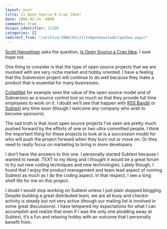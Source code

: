```yaml
---
layout: post
title: Is Open Source A Crap Idea?
date: 2006-03-24 -0800
comments: true
disqus_identifier: 12180
categories: []
redirect_from: "/archive/2006/03/23/IsOpenSourceACrapIdea.aspx/"
---
```


[Scott Hanselman](http://www.hanselman.com/blog/ "Scott Hanselman") asks
the question, [Is Open Source a Crap
Idea](http://www.hanselman.com/blog/IsOpenSourceACrapIdea.aspx "Is Open Source A Crap Idea").
I sure hope not.

One thing to consider is that the type of open source projects that we
are involved with are very niche market and hobby oriented. I have a
feeling that the Subversion project will continue to do well because
they make a product that is essential for many businesses.

[CollabNet](http://www.collab.net/ "CollabNet") for example sees the
value of the open source model and of Subversion as a source control
tool so much so that they provide full time employees to work on it. I
doubt we’ll see that happen with [RSS
Bandit](http://www.rssbandit.org "RssBandit Home") or
[Subtext](http://subtextproject.com/ "Subtext Project Site") any time
soon (though I welcome any company who wish to become sponsors).

The sad truth is that most open source projects I’ve seen are pretty
much pushed forward by the efforts of one or two ultra committed people.
I think the important thing for these projects to look at is a
succession model for who will push the project forward when they burn
out or move on. Or they need to really focus on marketing to bring in
more developers.

I don’t have the answers to this one. I personally started Subtext
because I wanted to tweak .TEXT to my liking and I thought it would be a
great forum to try out new coding techniques and new technologies.
Lately though, I found that I enjoy the product management and team lead
aspect of running Subtext as much as I do the coding aspect. In that
respect, I see a long shelf life for me on this project.

I doubt I would stop working on Subtext unless I just plain stopped
blogging. Despite building a great distributed team, we are all busy and
checkin activity is steady but not very active (though our mailing list
is involved in some great discussions). I have tempered my expectations
for what I can accomplish and realize that even if I was the only one
plodding away at Subtext, it’s a fun and relaxing hobby with an outcome
that I personally benefit from.


